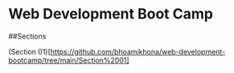 # Web Development Boot Camp

##Sections

(Section 01)[https://github.com/bhoamikhona/web-development-bootcamp/tree/main/Section%2001]


